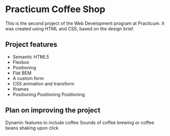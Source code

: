 # Practicum Coffee Shop

This is the second project of the Web Development program at Practicum. It was created using HTML and CSS, based on the design brief.

## Project features

- Semantic HTML5
- Flexbox
- Positioning
- Flat BEM
- A custom form
- CSS animation and transform
- Iframes
- Positioning Positioning Positioning

## Plan on improving the project

Dynamic features to include coffee
Sounds of coffee brewing or coffee beans shaking upon click
